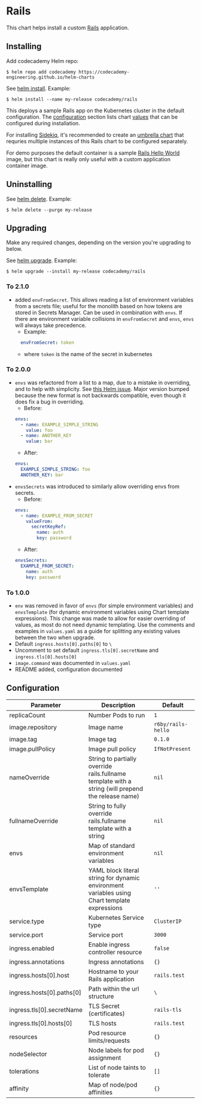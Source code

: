# Rails

This chart helps install a custom [Rails](https://rubyonrails.org/) application.

## Installing

Add codecademy Helm repo:

```console
$ helm repo add codecademy https://codecademy-engineering.github.io/helm-charts
```

See [helm install](https://github.com/helm/helm/blob/master/docs/helm/helm_install.md). Example:

```console
$ helm install --name my-release codecademy/rails
```

This deploys a sample Rails app on the Kubernetes cluster in the default configuration. The [configuration](#configuration) section lists chart [values](https://github.com/helm/helm/blob/master/docs/chart_best_practices/values.md) that can be configured during installation.

For installing [Sidekiq](https://github.com/mperham/sidekiq/), it's recommended to create an [umbrella chart](https://github.com/helm/helm/blob/master/docs/charts_tips_and_tricks.md#complex-charts-with-many-dependencies) that requries multiple instances of this Rails chart to be configured separately.

For demo purposes the default container is a sample [Rails Hello World](https://github.com/scottrigby/rails-hello) image, but this chart is really only useful with a custom application container image.

## Uninstalling

See [helm delete](https://github.com/helm/helm/blob/master/docs/helm/helm_delete.md). Example:

```console
$ helm delete --purge my-release
```

## Upgrading

Make any required changes, depending on the version you're upgrading to below.

See [helm upgrade](https://github.com/helm/helm/blob/master/docs/helm/helm_upgrade.md). Example:

```console
$ helm upgrade --install my-release codecademy/rails
```

### To 2.1.0

- added `envFromSecret`. This allows reading a list of environment variables from a secrets file; useful for the monolith based on how tokens are stored in Secrets Manager. Can be used in combination with `envs`. If there are environment variable collisions in `envFromSecret` and `envs`, `envs` will always take precedence.
  - Example:
  ```yaml
    envFromSecret: token
  ```
  - where `token` is the name of the secret in kubernetes

### To 2.0.0

- `envs` was refactored from a list to a map, due to a mistake in overriding, and to help with simplicity. See [this Helm issue](https://github.com/helm/helm/issues/3486). Major version bumped because the new format is not backwards compatible, even though it does fix a bug in overriding.
    - Before:
    ```yaml
    envs:
      - name: EXAMPLE_SIMPLE_STRING
        value: foo
      - name: ANOTHER_KEY
        value: bar
    ```
    - After:
    ```yaml
    envs:
      EXAMPLE_SIMPLE_STRING: foo
      ANOTHER_KEY: bar
    ```
- `envsSecrets` was introduced to similarly allow overriding envs from secrets.
    - Before:
    ```yaml
    envs:
      - name: EXAMPLE_FROM_SECRET
        valueFrom:
          secretKeyRef:
            name: auth
            key: password
    ```
    - After:
    ```yaml
    envsSecrets:
      EXAMPLE_FROM_SECRET:
        name: auth
        key: password
    ```

### To 1.0.0

- `env` was removed in favor of `envs` (for simple environment variables) and `envsTemplate` (for dynamic environment variables using Chart template expressions). This change was made to allow for easier overriding of values, as most do not need dynamic templating. Use the comments and examples in `values.yaml` as a guide for splitting any existing values between the two when upgrade.
- Default `ingress.hosts[0].paths[0]` to `\`
- Uncomment to set default `ingress.tls[0].secretName` and `ingress.tls[0].hosts[0]`
- `image.command` was documented in `values.yaml`
- README added, configuration documented

## Configuration

Parameter | Description | Default
--- | --- | ---
replicaCount | Number Pods to run | `1`
image.repository | Image name | `r6by/rails-hello`
image.tag | Image tag | `0.1.0`
image.pullPolicy | Image pull policy | `IfNotPresent`
nameOverride | String to partially override rails.fullname template with a string (will prepend the release name) | `nil`
fullnameOverride | String to fully override rails.fullname template with a string | `nil`
envs | Map of standard environment variables | `nil`
envsTemplate | YAML block literal string for dynamic environment variables using Chart template expressions | `''`
service.type | Kubernetes Service type | `ClusterIP`
service.port | Service port | `3000`
ingress.enabled | Enable ingress controller resource | `false`
ingress.annotations | Ingress annotations | `{}`
ingress.hosts[0].host | Hostname to your Rails application | `rails.test`
ingress.hosts[0].paths[0] | Path within the url structure | `\`
ingress.tls[0].secretName | TLS Secret (certificates) | `rails-tls`
ingress.tls[0].hosts[0] | TLS hosts | `rails.test`
resources | Pod resource limits/requests | `{}`
nodeSelector | Node labels for pod assignment | `{}`
tolerations | List of node taints to tolerate | `[]`
affinity | Map of node/pod affinities | `{}`
